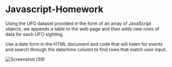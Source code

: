 # Javascript-Homework


Using the UFO dataset provided in the form of an array of JavaScript objects, we appends a table to the web page and then adds new rows of data for each UFO sighting.

Use a date form in the HTML document and  code that will listen for events and search through the date/time column to find rows that match user input.

![Screenshot (39)](https://user-images.githubusercontent.com/49598347/63630195-d1370900-c5dd-11e9-8e95-18b2473d880b.png)
